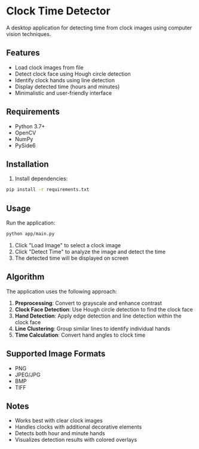 # Clock Time Detector

A desktop application for detecting time from clock images using computer vision techniques.

## Features

- Load clock images from file
- Detect clock face using Hough circle detection
- Identify clock hands using line detection
- Display detected time (hours and minutes)
- Minimalistic and user-friendly interface

## Requirements

- Python 3.7+
- OpenCV
- NumPy
- PySide6

## Installation

1. Install dependencies:
```bash
pip install -r requirements.txt
```

## Usage

Run the application:
```bash
python app/main.py
```

1. Click "Load Image" to select a clock image
2. Click "Detect Time" to analyze the image and detect the time
3. The detected time will be displayed on screen

## Algorithm

The application uses the following approach:

1. **Preprocessing**: Convert to grayscale and enhance contrast
2. **Clock Face Detection**: Use Hough circle detection to find the clock face
3. **Hand Detection**: Apply edge detection and line detection within the clock face
4. **Line Clustering**: Group similar lines to identify individual hands
5. **Time Calculation**: Convert hand angles to clock time

## Supported Image Formats

- PNG
- JPEG/JPG
- BMP
- TIFF

## Notes

- Works best with clear clock images
- Handles clocks with additional decorative elements
- Detects both hour and minute hands
- Visualizes detection results with colored overlays
